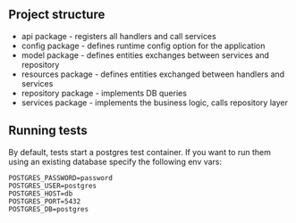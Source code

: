 ## Project structure

- api package - registers all handlers and call services
- config package - defines runtime config option for the application
- model package - defines entities exchanges between services and repository
- resources package - defines entities exchanged between handlers and services
- repository package - implements DB queries
- services package - implements the business logic, calls repository layer

## Running tests

By default, tests start a postgres test container. If you want to run them
using an existing database specify the following env vars:

```
POSTGRES_PASSWORD=password
POSTGRES_USER=postgres
POSTGRES_HOST=db
POSTGRES_PORT=5432
POSTGRES_DB=postgres
```